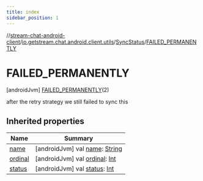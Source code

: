 ```yaml
---
title: index
sidebar_position: 1
---
```

//[stream-chat-android-client](../../../../index.md)/[io.getstream.chat.android.client.utils](../../index.md)/[SyncStatus](../index.md)/[FAILED_PERMANENTLY](index.md)



# FAILED_PERMANENTLY  
 [androidJvm] [FAILED_PERMANENTLY](index.md)(2)  


after the retry strategy we still failed to sync this

   


## Inherited properties  
  
|  Name |  Summary | 
|---|---|
| <a name="io.getstream.chat.android.client.utils/SyncStatus.FAILED_PERMANENTLY/name/#/PointingToDeclaration/"></a>[name](name.md)| <a name="io.getstream.chat.android.client.utils/SyncStatus.FAILED_PERMANENTLY/name/#/PointingToDeclaration/"></a> [androidJvm] val [name](name.md): [String](https://kotlinlang.org/api/latest/jvm/stdlib/kotlin/-string/index.html)   <br/>|
| <a name="io.getstream.chat.android.client.utils/SyncStatus.FAILED_PERMANENTLY/ordinal/#/PointingToDeclaration/"></a>[ordinal](ordinal.md)| <a name="io.getstream.chat.android.client.utils/SyncStatus.FAILED_PERMANENTLY/ordinal/#/PointingToDeclaration/"></a> [androidJvm] val [ordinal](ordinal.md): [Int](https://kotlinlang.org/api/latest/jvm/stdlib/kotlin/-int/index.html)   <br/>|
| <a name="io.getstream.chat.android.client.utils/SyncStatus.FAILED_PERMANENTLY/status/#/PointingToDeclaration/"></a>[status](status.md)| <a name="io.getstream.chat.android.client.utils/SyncStatus.FAILED_PERMANENTLY/status/#/PointingToDeclaration/"></a> [androidJvm] val [status](status.md): [Int](https://kotlinlang.org/api/latest/jvm/stdlib/kotlin/-int/index.html)   <br/>|

